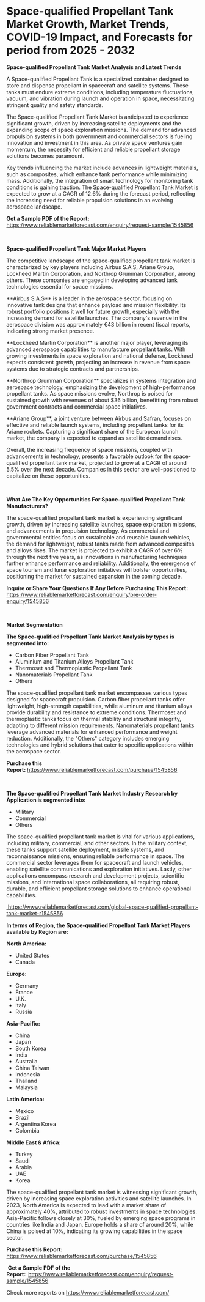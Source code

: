 <p><h1>Space-qualified Propellant Tank Market Growth, Market Trends, COVID-19 Impact, and Forecasts for period from 2025 - 2032</h1></p><p><strong>Space-qualified Propellant Tank Market Analysis and Latest Trends</strong></p>
<p><p>A Space-qualified Propellant Tank is a specialized container designed to store and dispense propellant in spacecraft and satellite systems. These tanks must endure extreme conditions, including temperature fluctuations, vacuum, and vibration during launch and operation in space, necessitating stringent quality and safety standards.</p><p>The Space-qualified Propellant Tank Market is anticipated to experience significant growth, driven by increasing satellite deployments and the expanding scope of space exploration missions. The demand for advanced propulsion systems in both government and commercial sectors is fueling innovation and investment in this area. As private space ventures gain momentum, the necessity for efficient and reliable propellant storage solutions becomes paramount.</p><p>Key trends influencing the market include advances in lightweight materials, such as composites, which enhance tank performance while minimizing mass. Additionally, the integration of smart technology for monitoring tank conditions is gaining traction. The Space-qualified Propellant Tank Market is expected to grow at a CAGR of 12.6% during the forecast period, reflecting the increasing need for reliable propulsion solutions in an evolving aerospace landscape.</p></p>
<p><strong>Get a Sample PDF of the Report:&nbsp;</strong> <a href="https://www.reliablemarketforecast.com/enquiry/request-sample/1545856?utm_campaign=1899&utm_medium=2&utm_source=Github&utm_content=ia&utm_term=27022025&utm_id=space-qualified-propellant-tank">https://www.reliablemarketforecast.com/enquiry/request-sample/1545856</a></p>
<p>&nbsp;</p>
<p><strong>Space-qualified Propellant Tank Major Market Players</strong></p>
<p><p>The competitive landscape of the space-qualified propellant tank market is characterized by key players including Airbus S.A.S, Ariane Group, Lockheed Martin Corporation, and Northrop Grumman Corporation, among others. These companies are engaged in developing advanced tank technologies essential for space missions.</p><p>**Airbus S.A.S** is a leader in the aerospace sector, focusing on innovative tank designs that enhance payload and mission flexibility. Its robust portfolio positions it well for future growth, especially with the increasing demand for satellite launches. The company's revenue in the aerospace division was approximately €43 billion in recent fiscal reports, indicating strong market presence.</p><p>**Lockheed Martin Corporation** is another major player, leveraging its advanced aerospace capabilities to manufacture propellant tanks. With growing investments in space exploration and national defense, Lockheed expects consistent growth, projecting an increase in revenue from space systems due to strategic contracts and partnerships. </p><p>**Northrop Grumman Corporation** specializes in systems integration and aerospace technology, emphasizing the development of high-performance propellant tanks. As space missions evolve, Northrop is poised for sustained growth with revenues of about $36 billion, benefitting from robust government contracts and commercial space initiatives.</p><p>**Ariane Group**, a joint venture between Airbus and Safran, focuses on effective and reliable launch systems, including propellant tanks for its Ariane rockets. Capturing a significant share of the European launch market, the company is expected to expand as satellite demand rises.</p><p>Overall, the increasing frequency of space missions, coupled with advancements in technology, presents a favorable outlook for the space-qualified propellant tank market, projected to grow at a CAGR of around 5.5% over the next decade. Companies in this sector are well-positioned to capitalize on these opportunities.</p></p>
<p>&nbsp;</p>
<p><strong>What Are The Key Opportunities For Space-qualified Propellant Tank Manufacturers?</strong></p>
<p><p>The space-qualified propellant tank market is experiencing significant growth, driven by increasing satellite launches, space exploration missions, and advancements in propulsion technology. As commercial and governmental entities focus on sustainable and reusable launch vehicles, the demand for lightweight, robust tanks made from advanced composites and alloys rises. The market is projected to exhibit a CAGR of over 6% through the next five years, as innovations in manufacturing techniques further enhance performance and reliability. Additionally, the emergence of space tourism and lunar exploration initiatives will bolster opportunities, positioning the market for sustained expansion in the coming decade.</p></p>
<p><strong>Inquire or Share Your Questions If Any Before Purchasing This Report:</strong> <a href="https://www.reliablemarketforecast.com/enquiry/pre-order-enquiry/1545856?utm_campaign=1899&utm_medium=2&utm_source=Github&utm_content=ia&utm_term=27022025&utm_id=space-qualified-propellant-tank">https://www.reliablemarketforecast.com/enquiry/pre-order-enquiry/1545856</a></p>
<p>&nbsp;</p>
<p><strong>Market Segmentation</strong></p>
<p><strong>The Space-qualified Propellant Tank Market Analysis by types is segmented into:</strong></p>
<p><ul><li>Carbon Fiber Propellant Tank</li><li>Aluminium and Titanium Alloys Propellant Tank</li><li>Thermoset and Thermoplastic Propellant Tank</li><li>Nanomaterials Propellant Tank</li><li>Others</li></ul></p>
<p><p>The space-qualified propellant tank market encompasses various types designed for spacecraft propulsion. Carbon fiber propellant tanks offer lightweight, high-strength capabilities, while aluminum and titanium alloys provide durability and resistance to extreme conditions. Thermoset and thermoplastic tanks focus on thermal stability and structural integrity, adapting to different mission requirements. Nanomaterials propellant tanks leverage advanced materials for enhanced performance and weight reduction. Additionally, the "Others" category includes emerging technologies and hybrid solutions that cater to specific applications within the aerospace sector.</p></p>
<p><strong>Purchase this Report:&nbsp;</strong><a href="https://www.reliablemarketforecast.com/purchase/1545856?utm_campaign=1899&utm_medium=2&utm_source=Github&utm_content=ia&utm_term=27022025&utm_id=space-qualified-propellant-tank">https://www.reliablemarketforecast.com/purchase/1545856</a></p>
<p>&nbsp;</p>
<p><strong>The Space-qualified Propellant Tank Market Industry Research by Application is segmented into:</strong></p>
<p><ul><li>Military</li><li>Commercial</li><li>Others</li></ul></p>
<p><p>The space-qualified propellant tank market is vital for various applications, including military, commercial, and other sectors. In the military context, these tanks support satellite deployment, missile systems, and reconnaissance missions, ensuring reliable performance in space. The commercial sector leverages them for spacecraft and launch vehicles, enabling satellite communications and exploration initiatives. Lastly, other applications encompass research and development projects, scientific missions, and international space collaborations, all requiring robust, durable, and efficient propellant storage solutions to enhance operational capabilities.</p></p>
<p><a href="https://www.reliablemarketforecast.com/global-space-qualified-propellant-tank-market-r1545856?utm_campaign=1899&utm_medium=2&utm_source=Github&utm_content=ia&utm_term=27022025&utm_id=space-qualified-propellant-tank">&nbsp;https://www.reliablemarketforecast.com/global-space-qualified-propellant-tank-market-r1545856</a></p>
<p><strong>In terms of Region, the Space-qualified Propellant Tank Market Players available by Region are:</strong></p>
<p>
    <p> <strong> North America: </strong>
        <ul>
            <li>United States</li>
            <li>Canada</li>
        </ul>
        </p> 
    <p> <strong> Europe: </strong>
        <ul>
            <li>Germany</li>
            <li>France</li>
            <li>U.K.</li>
            <li>Italy</li>
            <li>Russia</li>
        </ul>
        </p> 
    <p> <strong> Asia-Pacific: </strong>
        <ul>
            <li>China</li>
            <li>Japan</li>
            <li>South Korea</li>
            <li>India</li>
            <li>Australia</li>
            <li>China Taiwan</li>
            <li>Indonesia</li>
            <li>Thailand</li>
            <li>Malaysia</li>
        </ul>
        </p> 
    <p> <strong> Latin America: </strong>
        <ul>
            <li>Mexico</li>
            <li>Brazil</li>
            <li>Argentina Korea</li>
            <li>Colombia</li>
        </ul>
        </p> 
    <p> <strong> Middle East & Africa: </strong>
        <ul>
            <li>Turkey</li>
            <li>Saudi</li>
            <li>Arabia</li>
            <li>UAE</li>
            <li>Korea</li>
        </ul>
    </p>
    </p>
<p><p>The space-qualified propellant tank market is witnessing significant growth, driven by increasing space exploration activities and satellite launches. In 2023, North America is expected to lead with a market share of approximately 40%, attributed to robust investments in space technologies. Asia-Pacific follows closely at 30%, fueled by emerging space programs in countries like India and Japan. Europe holds a share of around 20%, while China is poised at 10%, indicating its growing capabilities in the space sector.</p></p>
<p><strong>Purchase this Report: </strong><a href="https://www.reliablemarketforecast.com/purchase/1545856?utm_campaign=1899&utm_medium=2&utm_source=Github&utm_content=ia&utm_term=27022025&utm_id=space-qualified-propellant-tank">https://www.reliablemarketforecast.com/purchase/1545856</a></p>
<p>&nbsp;<strong>Get a Sample PDF of the Report:&nbsp;&nbsp;</strong><a href="https://www.reliablemarketforecast.com/enquiry/request-sample/1545856?utm_campaign=1899&utm_medium=2&utm_source=Github&utm_content=ia&utm_term=27022025&utm_id=space-qualified-propellant-tank">https://www.reliablemarketforecast.com/enquiry/request-sample/1545856</a></p>
<p><strong></strong></p>
<p>Check more reports on <a href="https://www.reliablemarketforecast.com/?utm_campaign=1899&utm_medium=2&utm_source=Github&utm_content=ia&utm_term=27022025&utm_id=space-qualified-propellant-tank">https://www.reliablemarketforecast.com/</a></p>